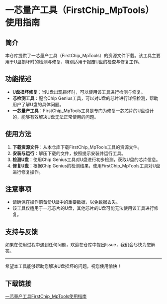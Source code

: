 # 一芯量产工具（FirstChip_MpTools）使用指南

## 简介
本仓库提供了一芯量产工具（FirstChip_MpTools）的资源文件下载。该工具主要用于U盘损坏时的检测与修复，特别适用于报废U盘的检查与修复工作。

## 功能描述
- **U盘损坏修复**：当U盘出现损坏时，可以使用该工具进行检测与修复。
- **芯检测工具**：配合Chip Genius工具，可以对U盘的芯片进行详细检测，帮助用户了解U盘的具体问题。
- **一芯量产工具**：FirstChip_MpTools工具是专门为修复一芯芯片的U盘设计的，能够有效解决U盘无法正常使用的问题。

## 使用方法
1. **下载资源文件**：从本仓库下载FirstChip_MpTools工具的资源文件。
2. **安装与运行**：解压下载的文件，按照提示安装并运行工具。
3. **检测U盘**：使用Chip Genius工具对U盘进行初步检测，获取U盘的芯片信息。
4. **修复U盘**：根据Chip Genius的检测结果，使用FirstChip_MpTools工具对U盘进行修复操作。

## 注意事项
- 请确保在操作前备份U盘中的重要数据，以免数据丢失。
- 该工具仅适用于一芯芯片的U盘，其他芯片的U盘可能无法使用该工具进行修复。

## 支持与反馈
如果在使用过程中遇到任何问题，欢迎在仓库中提出Issue，我们会尽快为您解答。

---

希望本工具能够帮助您解决U盘损坏的问题，祝您使用愉快！

## 下载链接

[一芯量产工具FirstChip_MpTools使用指南](https://pan.quark.cn/s/de32420641af)